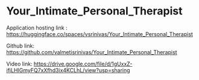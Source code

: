 # Your_Intimate_Personal_Therapist

Application hosting link : https://huggingface.co/spaces/vsrinivas/Your_Intimate_Personal_Therapist

Github link: https://github.com/valmetisrinivas/Your_Intimate_Personal_Therapist

Video link: https://drive.google.com/file/d/1gUxxZ-ifjLHIGmyFQ7xXfhd3ix4KCLhL/view?usp=sharing
